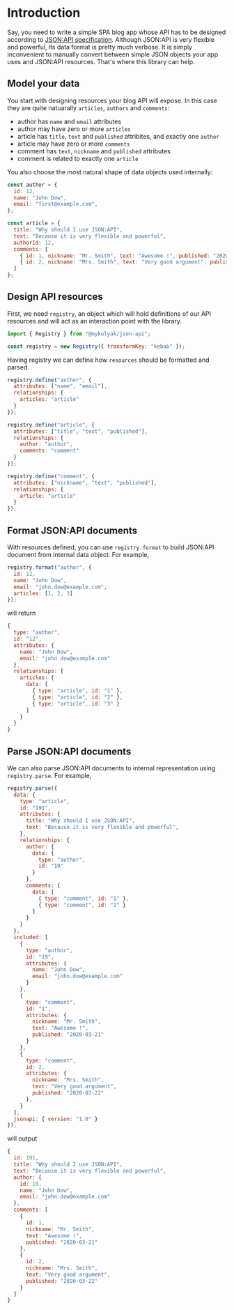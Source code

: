 # Introduction

Say, you need to write a simple SPA blog app whose API has to be designed according to [JSON:API specification](https://jsonapi.org/format/). Although JSON:API is very flexible and powerful, its data format is pretty much verbose. It is simply inconvenient to manually convert between simple JSON objects your app uses and JSON:API resources. That's where this library can help.

## Model your data

You start with designing resources your blog API will expose. In this case they are quite natuarally `articles`, `authors` and `comments`:

- author has `name` and `email` attributes
- author may have zero or more `articles`
- article has `title`, `text` and `published` attribites, and exactly one `author`
- article may have zero or more `comments`
- comment has `text`, `nickname` and `published` attributes
- comment is related to exactly one `article`

You also choose the most natural shape of data objects used internally:

```js
const author = {
  id: 12,
  name: "John Dow",
  email: "first@example.com",
};

const article = {
  title: "Why should I use JSON:API",
  text: "Because it is very flexible and powerful",
  authorId: 12,
  comments: [
    { id: 1, nickname: "Mr. Smith", text: "Awesome !", published: "2020-03-21" },
    { id: 2, nickname: "Mrs. Smith", text: "Very good argument", published: "2020-03-22" },
  ]
};
```

## Design API resources

First, we need `registry`, an object which will hold definitions of our API resources and will act as an interaction point with the library.

```js
import { Registry } from "@mykulyak/json-api";

const registry = new Registry({ transformKey: "kebab" });
```

Having registry we can define how `resources` should be formatted and parsed.

```js
registry.define("author", {
  attributes: ["name", "email"],
  relationships: {
    articles: "article"
  }
});

registry.define("article", {
  attributes: ["title", "text", "published"],
  relationships: {
    author: "author",
    comments: "comment"
  }
});

registry.define("comment", {
  attributes: ["nickname", "text", "published"],
  relationships: {
    article: "article"
  }
});
```

## Format JSON:API documents

With resources defined, you can use `registry.format` to build JSON:API document from internal data object. For example,

```js
registry.format("author", {
  id: 12,
  name: "John Dow",
  email: "john.dow@example.com",
  articles: [1, 2, 3]
});
```

will return

```js
{
  type: "author",
  id: "12",
  attributes: {
    name: "John Dow",
    email: "john.dow@example.com"
  },
  relationships: {
    articles: {
      data: [
        { type: "article", id: "1" },
        { type: "article", id: "2" },
        { type: "article", id: "3" }
      ]
    }
  }
}
```

## Parse JSON:API documents

We can also parse JSON:API documents to internal representation using `registry.parse`. For example,

```js
registry.parse({
  data: {
    type: "article",
    id: "191",
    attributes: {
      title: "Why should I use JSON:API",
      text: "Because it is very flexible and powerful",
    },
    relationships: {
      author: {
        data: {
          type: "author",
          id: "19"
        }
      },
      comments: {
        data: [
          { type: "comment", id: "1" },
          { type: "comment", id: "2" }
        ]
      }
    }
  },
  included: [
    {
      type: "author",
      id: "19",
      attributes: {
        name: "John Dow",
        email: "john.dow@example.com"
      }
    },
    {
      type: "comment",
      id: "1",
      attributes: {
        nickname: "Mr. Smith",
        text: "Awesome !",
        published: "2020-03-21"
      }
    },
    {
      type: "comment",
      id: 2,
      attributes: {
        nickname: "Mrs. Smith",
        text: "Very good argument",
        published: "2020-03-22"
      },
    }
  ],
  jsonapi: { version: "1.0" }
});
```

will output

```js
{
  id: 191,
  title: "Why should I use JSON:API",
  text: "Because it is very flexible and powerful",
  author: {
    id: 19,
    name: "John Dow",
    email: "john.dow@example.com"
  },
  comments: [
    {
      id: 1,
      nickname: "Mr. Smith",
      text: "Awesome !",
      published: "2020-03-21"
    },
    {
      id: 2,
      nickname: "Mrs. Smith",
      text: "Very good argument",
      published: "2020-03-22"
    }
  ]
}
```
